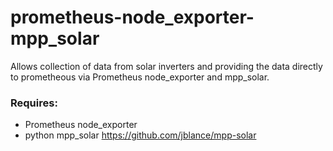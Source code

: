 # prometheus-node_exporter-mpp_solar
Allows collection of data from solar inverters and providing the data directly to prometheous via Prometheus node_exporter and mpp_solar.

### Requires:
* Prometheus node_exporter
* python mpp_solar https://github.com/jblance/mpp-solar
